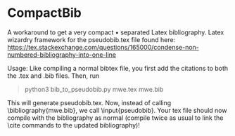 # CompactBib
A workaround to get a very compact • separated Latex bibliography. Latex wizardry framework for the pseudobib.tex file found here: https://tex.stackexchange.com/questions/165000/condense-non-numbered-bibliography-into-one-line

Usage:
Like compiling a normal bibtex file, you first add the citations to both the .tex and .bib files.
Then, run
> python3 bib_to_pseudobib.py mwe.tex mwe.bib
> 
This will generate pseudobib.tex. Now, instead of calling \bibliography{mwe.bib}, we call \input{pseudobib}. 
Your tex file should now compile with the bibliography as normal (compile twice as usual to link the \cite commands to the updated bibliography)!
